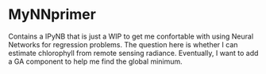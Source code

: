 # MyNNprimer
Contains a IPyNB that is just a WIP to get me confortable with using Neural Networks for regression problems. The question here is whether I can estimate chlorophyll from remote sensing radiance.
Eventually, I want to add a GA component to help me find the global minimum.
